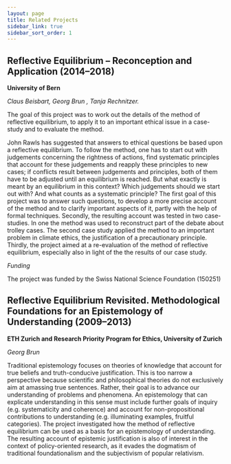 ```yaml
---
layout: page
title: Related Projects
sidebar_link: true
sidebar_sort_order: 1
---
```


## Reflective Equilibrium – Reconception and Application (2014–2018)

**University of Bern**

*Claus Beisbart, Georg Brun , Tanja Rechnitzer.*

The goal of this project was to work out the details of the method of reflective equilibrium, to apply it to an important ethical issue in a case-study and to evaluate the method.

John Rawls has suggested that answers to ethical questions be based upon a reflective equilibrium. To follow the method, one has to start out with judgements concerning the rightness of actions, find systematic principles that account for these judgements and reapply these principles to new cases; if conflicts result between judgements and principles, both of them have to be adjusted until an equilibrium is reached. But what exactly is meant by an equilibrium in this context? Which judgements should we start out with? And what counts as a systematic principle? The first goal of this project was to answer such questions, to develop a more precise account of the method and to clarify important aspects of it, partly with the help of formal techniques. Secondly, the resulting account was tested in two case-studies. In one the method was used to reconstruct part of the debate about trolley cases. The second case study applied the method to an important problem in climate ethics, the justification of a precautionary principle. Thirdly, the project aimed at a re-evaluation of the method of reflective equilibrium, especially also in light of the the results of our case study.

*Funding*

The project was funded by the Swiss National Science Foundation (150251)

## Reflective Equilibrium Revisited. Methodological Foundations for an Epistemology of Understanding (2009–2013)

**ETH Zurich and Research Priority Program for Ethics, University of Zurich**

*Georg Brun*

Traditional epistemology focuses on theories of knowledge that account for true beliefs and truth-conducive justification. This is too narrow a perspective because scientific and philosophical theories do not exclusively aim at amassing true sentences. Rather, their goal is to advance our understanding of problems and phenomena. An epistemology that can explicate understanding in this sense must include further goals of inquiry (e.g. systematicity and coherence) and account for non-propositional contributions to understanding (e.g. illuminating examples, fruitful categories). The project investigated how the method of reflective equilibrium can be used as a basis for an epistemology of understanding. The resulting account of epistemic justification is also of interest in the context of policy-oriented research, as it evades the dogmatism of traditional foundationalism and the subjectivism of popular relativism. 

